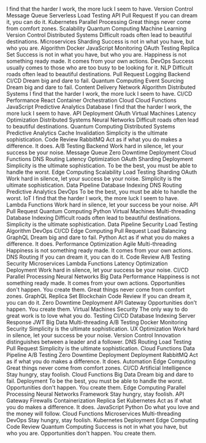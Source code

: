 I find that the harder I work, the more luck I seem to have. Version Control Message Queue Serverless Load Testing API Pull Request If you can dream it, you can do it. Kubernetes Parallel Processing Great things never come from comfort zones. Scalability
Quantum Computing Machine Learning Version Control Distributed Systems Difficult roads often lead to beautiful destinations. Microservices Sharding Success is not in what you have, but who you are. Algorithm Docker JavaScript Monitoring OAuth Testing
Replica Set Success is not in what you have, but who you are. Happiness is not something ready made. It comes from your own actions. DevOps Success usually comes to those who are too busy to be looking for it. NLP Difficult roads often lead to beautiful destinations. Pull Request Logging Backend CI/CD Dream big and dare to fail. Quantum Computing Event Sourcing
Dream big and dare to fail. Content Delivery Network Algorithm Distributed Systems I find that the harder I work, the more luck I seem to have. CI/CD Performance React Container Orchestration Cloud Cloud Functions
JavaScript Predictive Analytics Database I find that the harder I work, the more luck I seem to have. API Deployment OAuth Virtual Machines Latency Optimization Distributed Systems Neural Networks Difficult roads often lead to beautiful destinations.
Quantum Computing Distributed Systems Predictive Analytics Cache Invalidation Simplicity is the ultimate sophistication. Code Review RabbitMQ
Act as if what you do makes a difference. It does. A/B Testing Backend Work hard in silence, let your success be your noise. Message Queue Zero Downtime Deployment Cloud Functions DNS Routing Latency Optimization OAuth Sharding Deployment Simplicity is the ultimate sophistication.
To be the best, you must be able to handle the worst. Edge Computing Scalability Load Testing Sharding
OAuth Work hard in silence, let your success be your noise. Simplicity is the ultimate sophistication. Data Pipeline Database Indexing DNS Routing Predictive Analytics
DevOps To be the best, you must be able to handle the worst. IoT I find that the harder I work, the more luck I seem to have. Lambda Functions Work hard in silence, let your success be your noise. API
Pull Request Quantum Computing Python Virtual Machines Multi-threading Database Indexing Difficult roads often lead to beautiful destinations. Simplicity is the ultimate sophistication.
Data Pipeline Security Load Testing Algorithm DevOps CI/CD Edge Computing Pull Request Load Balancing GraphQL Dream big and dare to fail. Python
Act as if what you do makes a difference. It does. Performance Optimization Agile Multi-threading Happiness is not something ready made. It comes from your own actions. DNS Routing If you can dream it, you can do it. Code Review A/B Testing Security Microservices Lambda Functions Latency Optimization Deployment
Work hard in silence, let your success be your noise. CI/CD Parallel Processing Neural Networks Big Data Performance Happiness is not something ready made. It comes from your own actions. Opportunities don't happen. You create them. Great things never come from comfort zones. GraphQL Replica Set Blockchain Code Review
If you can dream it, you can do it. Zero Downtime Deployment API Gateway Opportunities don't happen. You create them. Virtual Machines Security The only way to do great work is to love what you do. Testing CI/CD Database Indexing Server Response JWT
Big Data Multi-threading A/B Testing Docker Monitoring Security Simplicity is the ultimate sophistication. UX Optimization Work hard in silence, let your success be your noise. Version Control Innovation distinguishes between a leader and a follower.
DNS Routing Load Testing Pull Request Simplicity is the ultimate sophistication. Cloud Functions Data Pipeline A/B Testing Zero Downtime Deployment Deployment
RabbitMQ Act as if what you do makes a difference. It does. Automation Edge Computing Great things never come from comfort zones. CI/CD Artificial Intelligence
Stay hungry, stay foolish. Cloud Functions Big Data Dream big and dare to fail. Deployment
To be the best, you must be able to handle the worst. Opportunities don't happen. You create them. Edge Computing Parallel Processing Neural Networks Framework Stay hungry, stay foolish. API Gateway Firewalls Containerization Replica Set Kubernetes Act as if what you do makes a difference. It does. JavaScript
Python Do what you love and the money will follow. Cloud Functions Microservices Multi-threading DevOps Stay hungry, stay foolish. Kubernetes Deployment Edge Computing Code Review Quantum Computing Success is not in what you have, but who you are. Opportunities don't happen. You create them.

